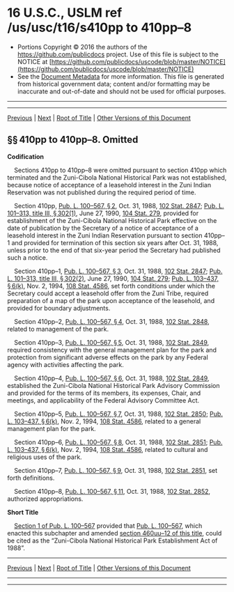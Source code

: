 ---
---

# 16 U.S.C., USLM ref /us/usc/t16/s410pp to 410pp–8

* Portions Copyright © 2016 the authors of the https://github.com/publicdocs project.
  Use of this file is subject to the NOTICE at [https://github.com/publicdocs/uscode/blob/master/NOTICE](https://github.com/publicdocs/uscode/blob/master/NOTICE)
* See the [Document Metadata](././../../../../..//README.md) for more information.
  This file is generated from historical government data; content and/or formatting may be inaccurate and out-of-date and should not be used for official purposes.

----------
----------

[Previous](./../../../../..//us/usc/t16/ch1/schLIX–N/m__us_usc_t16_ch1_schLIX–N.md) | [Next](./../../../../..//us/usc/t16/ch1/schLIX–O/m__us_usc_t16_ch1_schLIX–O.md) | [Root of Title](./../../../../../) | [Other Versions of this Document](https://publicdocs.github.io/go/links?ns=uslm&ref=%2Fus%2Fusc%2Ft16%2Fs410pp+to+410pp%E2%80%938)

## §§ 410pp to 410pp–8. Omitted

 __Codification__ 

    Sections 410pp to 410pp–8 were omitted pursuant to section 410pp which terminated and the Zuni-Cibola National Historical Park was not established, because notice of acceptance of a leasehold interest in the Zuni Indian Reservation was not published during the required period of time.

    Section 410pp, [Pub. L. 100–567, § 2][/us/pl/100/567/s2], Oct. 31, 1988, [102 Stat. 2847][/us/stat/102/2847]; [Pub. L. 101–313, title III, § 302(1)][/us/pl/101/313/s302/1], June 27, 1990, [104 Stat. 279][/us/stat/104/279], provided for establishment of the Zuni-Cibola National Historical Park effective on the date of publication by the Secretary of a notice of acceptance of a leasehold interest in the Zuni Indian Reservation pursuant to section 410pp–1 and provided for termination of this section six years after Oct. 31, 1988, unless prior to the end of that six-year period the Secretary had published such a notice.

    Section 410pp–1, [Pub. L. 100–567, § 3][/us/pl/100/567/s3], Oct. 31, 1988, [102 Stat. 2847][/us/stat/102/2847]; [Pub. L. 101–313, title III, § 302(2)][/us/pl/101/313/s302/2], June 27, 1990, [104 Stat. 279][/us/stat/104/279]; [Pub. L. 103–437, § 6(k)][/us/pl/103/437/s6/k], Nov. 2, 1994, [108 Stat. 4586][/us/stat/108/4586], set forth conditions under which the Secretary could accept a leasehold offer from the Zuni Tribe, required preparation of a map of the park upon acceptance of the leasehold, and provided for boundary adjustments.

    Section 410pp–2, [Pub. L. 100–567, § 4][/us/pl/100/567/s4], Oct. 31, 1988, [102 Stat. 2848][/us/stat/102/2848], related to management of the park.

    Section 410pp–3, [Pub. L. 100–567, § 5][/us/pl/100/567/s5], Oct. 31, 1988, [102 Stat. 2849][/us/stat/102/2849], required consistency with the general management plan for the park and protection from significant adverse effects on the park by any Federal agency with activities affecting the park.

    Section 410pp–4, [Pub. L. 100–567, § 6][/us/pl/100/567/s6], Oct. 31, 1988, [102 Stat. 2849][/us/stat/102/2849], established the Zuni-Cibola National Historical Park Advisory Commission and provided for the terms of its members, its expenses, Chair, and meetings, and applicability of the Federal Advisory Committee Act.

    Section 410pp–5, [Pub. L. 100–567, § 7][/us/pl/100/567/s7], Oct. 31, 1988, [102 Stat. 2850][/us/stat/102/2850]; [Pub. L. 103–437, § 6(k)][/us/pl/103/437/s6/k], Nov. 2, 1994, [108 Stat. 4586][/us/stat/108/4586], related to a general management plan for the park.

    Section 410pp–6, [Pub. L. 100–567, § 8][/us/pl/100/567/s8], Oct. 31, 1988, [102 Stat. 2851][/us/stat/102/2851]; [Pub. L. 103–437, § 6(k)][/us/pl/103/437/s6/k], Nov. 2, 1994, [108 Stat. 4586][/us/stat/108/4586], related to cultural and religious uses of the park.

    Section 410pp–7, [Pub. L. 100–567, § 9][/us/pl/100/567/s9], Oct. 31, 1988, [102 Stat. 2851][/us/stat/102/2851], set forth definitions.

    Section 410pp–8, [Pub. L. 100–567, § 11][/us/pl/100/567/s11], Oct. 31, 1988, [102 Stat. 2852][/us/stat/102/2852], authorized appropriations.

 __Short Title__ 

    [Section 1 of Pub. L. 100–567][/us/pl/100/567/s1] provided that [Pub. L. 100–567][/us/pl/100/567], which enacted this subchapter and amended [section 460uu–12 of this title][/us/usc/t16/s460uu–12], could be cited as the “Zuni-Cibola National Historical Park Establishment Act of 1988”.

----------

[Previous](./../../../../..//us/usc/t16/ch1/schLIX–N/m__us_usc_t16_ch1_schLIX–N.md) | [Next](./../../../../..//us/usc/t16/ch1/schLIX–O/m__us_usc_t16_ch1_schLIX–O.md) | [Root of Title](./../../../../../) | [Other Versions of this Document](https://publicdocs.github.io/go/links?ns=uslm&ref=%2Fus%2Fusc%2Ft16%2Fs410pp+to+410pp%E2%80%938)

----------
----------

[/us/pl/100/567/s2]: https://publicdocs.github.io/go/links?ns=uslm&ref=%2Fus%2Fpl%2F100%2F567%2Fs2
[/us/stat/102/2847]: https://publicdocs.github.io/go/links?ns=uslm&ref=%2Fus%2Fstat%2F102%2F2847
[/us/pl/101/313/s302/1]: https://publicdocs.github.io/go/links?ns=uslm&ref=%2Fus%2Fpl%2F101%2F313%2Fs302%2F1
[/us/stat/104/279]: https://publicdocs.github.io/go/links?ns=uslm&ref=%2Fus%2Fstat%2F104%2F279
[/us/pl/100/567/s3]: https://publicdocs.github.io/go/links?ns=uslm&ref=%2Fus%2Fpl%2F100%2F567%2Fs3
[/us/stat/102/2847]: https://publicdocs.github.io/go/links?ns=uslm&ref=%2Fus%2Fstat%2F102%2F2847
[/us/pl/101/313/s302/2]: https://publicdocs.github.io/go/links?ns=uslm&ref=%2Fus%2Fpl%2F101%2F313%2Fs302%2F2
[/us/stat/104/279]: https://publicdocs.github.io/go/links?ns=uslm&ref=%2Fus%2Fstat%2F104%2F279
[/us/pl/103/437/s6/k]: https://publicdocs.github.io/go/links?ns=uslm&ref=%2Fus%2Fpl%2F103%2F437%2Fs6%2Fk
[/us/stat/108/4586]: https://publicdocs.github.io/go/links?ns=uslm&ref=%2Fus%2Fstat%2F108%2F4586
[/us/pl/100/567/s4]: https://publicdocs.github.io/go/links?ns=uslm&ref=%2Fus%2Fpl%2F100%2F567%2Fs4
[/us/stat/102/2848]: https://publicdocs.github.io/go/links?ns=uslm&ref=%2Fus%2Fstat%2F102%2F2848
[/us/pl/100/567/s5]: https://publicdocs.github.io/go/links?ns=uslm&ref=%2Fus%2Fpl%2F100%2F567%2Fs5
[/us/stat/102/2849]: https://publicdocs.github.io/go/links?ns=uslm&ref=%2Fus%2Fstat%2F102%2F2849
[/us/pl/100/567/s6]: https://publicdocs.github.io/go/links?ns=uslm&ref=%2Fus%2Fpl%2F100%2F567%2Fs6
[/us/stat/102/2849]: https://publicdocs.github.io/go/links?ns=uslm&ref=%2Fus%2Fstat%2F102%2F2849
[/us/pl/100/567/s7]: https://publicdocs.github.io/go/links?ns=uslm&ref=%2Fus%2Fpl%2F100%2F567%2Fs7
[/us/stat/102/2850]: https://publicdocs.github.io/go/links?ns=uslm&ref=%2Fus%2Fstat%2F102%2F2850
[/us/pl/103/437/s6/k]: https://publicdocs.github.io/go/links?ns=uslm&ref=%2Fus%2Fpl%2F103%2F437%2Fs6%2Fk
[/us/stat/108/4586]: https://publicdocs.github.io/go/links?ns=uslm&ref=%2Fus%2Fstat%2F108%2F4586
[/us/pl/100/567/s8]: https://publicdocs.github.io/go/links?ns=uslm&ref=%2Fus%2Fpl%2F100%2F567%2Fs8
[/us/stat/102/2851]: https://publicdocs.github.io/go/links?ns=uslm&ref=%2Fus%2Fstat%2F102%2F2851
[/us/pl/103/437/s6/k]: https://publicdocs.github.io/go/links?ns=uslm&ref=%2Fus%2Fpl%2F103%2F437%2Fs6%2Fk
[/us/stat/108/4586]: https://publicdocs.github.io/go/links?ns=uslm&ref=%2Fus%2Fstat%2F108%2F4586
[/us/pl/100/567/s9]: https://publicdocs.github.io/go/links?ns=uslm&ref=%2Fus%2Fpl%2F100%2F567%2Fs9
[/us/stat/102/2851]: https://publicdocs.github.io/go/links?ns=uslm&ref=%2Fus%2Fstat%2F102%2F2851
[/us/pl/100/567/s11]: https://publicdocs.github.io/go/links?ns=uslm&ref=%2Fus%2Fpl%2F100%2F567%2Fs11
[/us/stat/102/2852]: https://publicdocs.github.io/go/links?ns=uslm&ref=%2Fus%2Fstat%2F102%2F2852
[/us/pl/100/567/s1]: https://publicdocs.github.io/go/links?ns=uslm&ref=%2Fus%2Fpl%2F100%2F567%2Fs1
[/us/pl/100/567]: https://publicdocs.github.io/go/links?ns=uslm&ref=%2Fus%2Fpl%2F100%2F567
[/us/usc/t16/s460uu–12]: https://publicdocs.github.io/go/links?ns=uslm&ref=%2Fus%2Fusc%2Ft16%2Fs460uu%E2%80%9312


